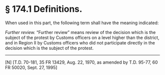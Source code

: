 # § 174.1   Definitions.

When used in this part, the following term shall have the meaning indicated: 


*Further review.* “Further review” means review of the decision which is the subject of the protest by Customs officers on a level higher than the district, and in Region II by Customs officers who did not participate directly in the decision which is the subject of the protest. 



---

[N] [T.D. 70-181, 35 FR 13429, Aug. 22, 1970, as amended by T.D. 95-77, 60 FR 50020, Sept. 27, 1995]




